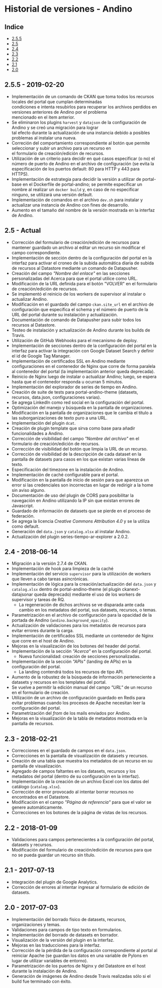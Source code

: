 # Historial de versiones - Andino

## Indice

- [2.5.5](#255---2019-02-20)
- [2.5](#25---actual)
- [2.4](#24---2018-06-14)
- [2.3](#23---2018-02-21)
- [2.2](#22---2018-01-09)
- [2.1](#21---2017-07-13)
- [2.0](#20---2017-07-03)


## 2.5.5 - 2019-02-20

* Implementación de un comando de CKAN que toma todos los recursos locales del portal que cumplan determinadas 	
condiciones e intenta resubirlos para recuperar los archivos perdidos en versiones anteriores de Andino por el problema 	
mencionado en el item anterior.	
* Se eliminaron los plugins `harvest` y `datajson` de la configuración de Andino y se creó una migración para lograr 	
tal efecto durante la actualización de una instancia debido a posibles problemas al instalar una nueva.   	
* Correción del comportamiento correspondiente al botón que permite seleccionar y subir un archivo para un recurso en 	
el formulario de creación/edición de recursos.
* Utilización de un criterio para decidir en qué casos especificar (o no) el número de puerto de Andino en el archivo 
de configuración (se evita la especificación de los puertos default: 80 para HTTP y 443 para HTTPS).
* Implementación de estrategia para decidir la versión a utilizar de portal-base en el Dockerfile de portal-andino; se 
permite especificar un nombre al realizar un `docker build` y, en caso de no especificar ninguno, se utilizará una 
versión default.
* Implementación de comandos en el archivo `dev.sh` para instalar y actualizar una instancia de Andino con fines de 
desarrollo.
* Aumento en el tamaño del nombre de la versión mostrada en la interfaz de Andino.


## 2.5 - Actual

* Corrección del formulario de creación/edición de recursos para mantener guardado un archivo al editar un recurso sin 
modificar el campo correspondiente.
* Implementación de sección dentro de la configuración del portal en la interfaz para activar el croneo de la subida 
automática diaria de subida de recursos al Datastore mediante un comando de Datapusher. 
* Creación del campo _"Nombre del enlace"_ en las secciones personalizadas del Acerca para que el portal utilice como URL.
* Modificación de la URL definida para el botón "VOLVER" en el formulario de creación/edición de recursos.
* Se implementó el reinicio de los workers de supervisor al instalar o actualizar Andino.
* Modificación en el guardado del campo `ckan.site_url` en el archivo de configuración que especifica el schema y el 
número de puerto de la URL del portal durante su instalación y actualización.
* Documentación de comando de Datapusher para subir todos los recursos al Datastore.
* Testeo de instalación y actualización de Andino durante los builds de Travis.
* Utilización de GitHub Webhooks para el mecanismo de deploy.
* Implementación de secciones dentro de la configuración del portal en la interfaz para activar la integración con 
Google Dataset Search y definir el id de Google Tag Manager.
* Implementación de certificados SSL en Andino mediante configuraciones en el contenedor de Nginx que corre de forma 
paralela al contenedor del portal (la implementación anterior queda deprecada).
* Reinicio de Nginx luego de instalar o actualizar Andino; luego, se espera hasta que el contenedor responda u ocurran 
5 minutos.
* Implementación del explorador de series de tiempo en Andino.
* Creación de suite de tests para portal-andino-theme (datasets, recursos, data.json, configuraciones varias).
* Se agrega LinkedIn como red social en la configuración del portal.
* Optimización del manejo y búsqueda en la pantalla de organizaciones.
* Modificación en la pantalla de organizaciones que le cambia el título a las suborganizaciones de texto puro a una URL.
* Implementación del plugin `dcat`.
* Creación de plugin template que sirva como base para añadir funcionalidades a Andino.
* Corrección de visibilidad del campo _"Nombre del archivo"_ en el formulario de creación/edición de recursos.
* Corrección de visibilidad del botón que limpia la URL de un recurso.
* Corrección de visibilidad de la descripción de cada dataset en la pantalla de datasets para casos en los que existan 
varias líneas de texto.
* Especificación del timezone en la instalación de Andino.
* Implementación de caché configurable para el portal.
* Modificación en la pantalla de inicio de sesión para que aparezca un error si las credenciales son incorrectas en 
lugar de redirigir a la home sin aviso alguno.
* Documentación de uso del plugin de CORS para posibilitar la navegación en Andino utilizando la IP sin que existan 
errores de Javascript.
* Guardado de información de datasets que se pierde en el proceso de federación.
* Se agrega la licencia _Creative Commons Attribution 4.0_ y se la utiliza como default.
* Generación del `data.json` y `catalog.xlsx` al instalar Andino.
* Actualización del plugin series-tiempo-ar-explorer a 2.0.2.


## 2.4 - 2018-06-14

* Migración a la versión 2.7.4 de CKAN.
* Implementación de hook para limpieza de la caché
* Implementación del servicio `supervisor` para la utilización de workers que lleven a cabo tareas asincrónicas.
* Implementación de lógica para la creación/actualización del `data.json` y `catalog.xlsx` dentro de 
portal-andino-theme (el plugin ckanext-datajsonar queda deprecado) mediante el uso de los workers de supervisor y 
tareas de RQ.
  * La regeneración de dichos archivos se ve disparada ante cada cambio en los metadatos del portal, sus datasets, 
  recursos, o temas.
* Parametrización en el archivo de configuración para la opacidad de la portada de Andino (`andino.background_opacity`).
* Actualización de validaciones para los metadatos de recursos para evitar errores durante la carga.
* Implementación de certificados SSL mediante un contenedor de Nginx que corre en el host de Andino.
* Mejoras en la visualización de los botones del header del portal.
* Implementación de la sección _"Acerca"_ en la configuración del portal.
  * Nueva funcionalidad: creación de secciones personalizadas.
* Implementación de la sección _"APIs"_ (landing de APIs) en la configuración del portal.
  * La landing contendrá todos los recursos de tipo API.
* Aumento de la robustez de la búsqueda de información perteneciente a datasets y recursos en los templates del portal.
* Se vuelve a permitir la edición manual del campo _"URL"_ de un recurso en el formulario de creación.
* Utilización de un archivo de configuración guardado en Redis para evitar problemas cuando los procesos de Apache 
necesitan leer la configuración del portal.
* Parametrización del _from_ de los mails enviados por Andino.
* Mejoras en la visualización de la tabla de metadatos mostrada en la pantalla de recursos.


## 2.3 - 2018-02-21

* Correcciones en el guardado de campos en el `data.json`.
* Correcciones en la pantalla de visualización de datasets y recursos.
* Creación de una tabla que muestra los metadatos de un recurso en su pantalla de visualización.
* Agregado de campos faltantes en los datasets, recursos y los metadatos del portal (dentro de su configuración en la 
interfaz).
* Implementación de la creación de un archivo Excel con los datos del catálogo (`catalog.xlsx`).
* Corrección de error provocado al intentar borrar recursos no encontrados en el Datastore.
* Modificación en el campo _"Página de referencia"_ para que el valor se genere automáticamente.
* Correcciones en los botones de la página de vistas de los recursos.


## 2.2 - 2018-01-09

* Validaciones para campos pertenecientes a la configuración del portal, datasets y recursos.
* Modificación del formulario de creación/edición de recursos para que no se pueda guardar un recurso sin título.


## 2.1 - 2017-07-13

* Integración del plugin de Google Analytics.
* Corrección de errores al intentar ingresar al formulario de edición de datasets.


## 2.0 - 2017-07-03

* Implementación del borrado físico de datasets, recursos, organizaciones y temas.
* Validaciones para campos de tipo texto en formularios.
* Implementación del borrado de datasets en borrador.
* Visualización de la versión del plugin en la interfaz.
* Mejoras en las traducciones para la interfaz.
* Corrección de la pérdida de la configuración correspondiente al portal al reiniciar Apache (se guardan los datos en 
una variable de Pylons en lugar de utilizar variables de entorno).
* Parametrización de los puertos de Nginx y del Datastore en el host durante la instalación de Andino.
* Generación de imágenes de Andino desde Travis realizadas sólo si el build fue terminado con éxito.
